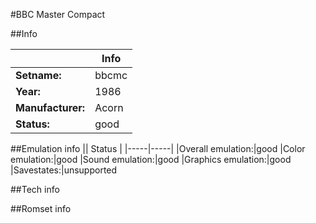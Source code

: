 #BBC Master Compact

##Info

||Info|
|-----|-----|
|**Setname:**|bbcmc
|**Year:**|1986
|**Manufacturer:**|Acorn
|**Status:**|good

##Emulation info
|| Status |
|-----|-----|
|Overall emulation:|good
|Color emulation:|good
|Sound emulation:|good
|Graphics emulation:|good
|Savestates:|unsupported

##Tech info

##Romset info

<!--- START OF EDITED COMMENT DO NOT TOUCH TEXT ABOVE-->
